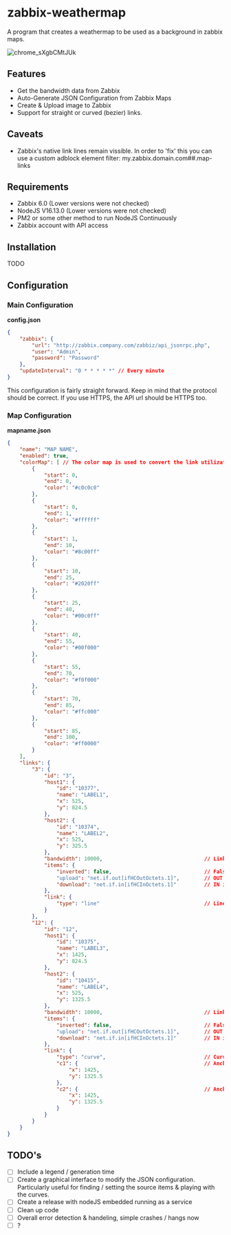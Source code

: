 # zabbix-weathermap
A program that creates a weathermap to be used as a background in zabbix maps.

![chrome_sXgbCMtJUk](https://user-images.githubusercontent.com/335004/163728234-5e3640c6-8af2-42a1-89c1-7332ad0874c3.png)

## Features ##
* Get the bandwidth data from Zabbix
* Auto-Generate JSON Configuration from Zabbix Maps
* Create & Upload image to Zabbix
* Support for straight or curved (bezier) links.

## Caveats ##
* Zabbix's native link lines remain vissible. In order to 'fix' this you can use a custom adblock element filter: my.zabbix.domain.com##.map-links

## Requirements ##
* Zabbix 6.0 (Lower versions were not checked)
* NodeJS V16.13.0 (Lower versions were not checked)
* PM2 or some other method to run NodeJS Continuously
* Zabbix account with API access

## Installation ##

TODO

## Configuration ##
### Main Configuration ###
**config.json**
``` json
{
    "zabbix": {
        "url": "http://zabbix.company.com/zabbiz/api_jsonrpc.php",
        "user": "Admin",
        "password": "Password"
    },
    "updateInterval": "0 * * * * *" // Every minute
}
```
This configuration is fairly straight forward. Keep in mind that the protocol should be correct. If you use HTTPS, the API url should be HTTPS too.

### Map Configuration ###
**mapname.json**
```json
{
    "name": "MAP NAME",
    "enabled": true,
    "colorMap": [ // The color map is used to convert the link utilization % to a color to draw with.
        {
            "start": 0,
            "end": 0,
            "color": "#c0c0c0"
        },
        {
            "start": 0,
            "end": 1,
            "color": "#ffffff"
        },
        {
            "start": 1,
            "end": 10,
            "color": "#8c00ff"
        },
        {
            "start": 10,
            "end": 25,
            "color": "#2020ff"
        },
        {
            "start": 25,
            "end": 40,
            "color": "#00c0ff"
        },
        {
            "start": 40,
            "end": 55,
            "color": "#00f000"
        },
        {
            "start": 55,
            "end": 70,
            "color": "#f0f000"
        },
        {
            "start": 70,
            "end": 85,
            "color": "#ffc000"
        },
        {
            "start": 85,
            "end": 100,
            "color": "#ff0000"
        }
    ],
    "links": {
        "3": {
            "id": "3",
            "host1": {
                "id": "10377",
                "name": "LABEL1",
                "x": 525,
                "y": 824.5
            },
            "host2": {
                "id": "10374",
                "name": "LABEL2",
                "x": 525,
                "y": 325.5
            },
            "bandwidth": 10000,                                 // Link speed capacity in MBIT
            "items": {
                "inverted": false,                              // False: Keys below belong to host 1, True: Keys belong to host 2
                "upload": "net.if.out[ifHCOutOctets.1]",        // OUT item key
                "download": "net.if.in[ifHCInOctets.1]"         // IN item key
            },
            "link": {
                "type": "line"                                  // Line requires no additional arguments
            }
        },
        "12": {
            "id": "12",
            "host1": {
                "id": "10375",
                "name": "LABEL3",
                "x": 1425,
                "y": 824.5
            },
            "host2": {
                "id": "10415",
                "name": "LABEL4",
                "x": 525,
                "y": 1325.5
            },
            "bandwidth": 10000,                                 // Link speed capacity in MBIT
            "items": {
                "inverted": false,                              // False: Keys below belong to host 1, True: Keys belong to host 2
                "upload": "net.if.out[ifHCOutOctets.1]",        // OUT item key
                "download": "net.if.in[ifHCInOctets.1]"         // IN item key
            },
            "link": {
                "type": "curve",                                // Curve requires 2 control points to steer the curve with.
                "c1": {                                         // Anchor point 1
                    "x": 1425,
                    "y": 1325.5
                },
                "c2": {                                         // Anchor point 2
                    "x": 1425,
                    "y": 1325.5
                }
            }
        }
    }
}
```


## TODO's ##
- [ ] Include a legend / generation time
- [ ] Create a graphical interface to modify the JSON configuration. Particularly useful for finding / setting the source items & playing with the curves.
- [ ] Create a release with nodeJS embedded running as a service
- [ ] Clean up code
- [ ] Overall error detection & handeling, simple crashes / hangs now
- [ ] ?